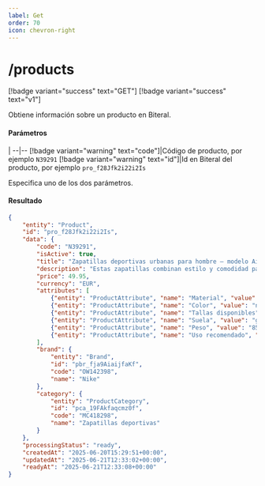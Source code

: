 ```yaml
---
label: Get
order: 70
icon: chevron-right
---
```

# /products
[!badge variant="success" text="GET"] [!badge variant="success" text="v1"]

Obtiene información sobre un producto en Biteral.

#### Parámetros
|
--|--
[!badge variant="warning" text="code"]|Código de producto, por ejemplo `N39291`
[!badge variant="warning" text="id"]|Id en Biteral del producto, por ejemplo `pro_f28Jfk2i22i2Is`

Especifica uno de los dos parámetros.

#### Resultado

```json
{
    "entity": "Product",
    "id": "pro_f28Jfk2i22i2Is",
    "data": {
        "code": "N39291",
        "isActive": true,
        "title": "Zapatillas deportivas urbanas para hombre – modelo AirFlow",
        "description": "Estas zapatillas combinan estilo y comodidad para el uso diario. Diseñadas con materiales transpirables, suela de goma antideslizante y plantilla ergonómica, son ideales tanto para caminar por la ciudad como para entrenar en interiores. El modelo AirFlow ofrece un ajuste perfecto y un diseño moderno que se adapta a cualquier look casual. Disponibles en varias tallas y colores.",
        "price": 49.95,
        "currency": "EUR",
        "attributes": [
            {"entity": "ProductAttribute", "name": "Material", "value": "Cuero"},
            {"entity": "ProductAttribute", "name": "Color", "value": "negro con detalles en gris"},
            {"entity": "ProductAttribute", "name": "Tallas disponibles", "value": "39, 40, 41, 42, 43, 44"},
            {"entity": "ProductAttribute", "name": "Suela", "value": "goma antideslizante"},
            {"entity": "ProductAttribute", "name": "Peso", "value": "850g (par, talla 42)"},
            {"entity": "ProductAttribute", "name": "Uso recomendado", "value": "Uso diario y entrenamiento ligero"},
        ],
        "brand": {
            "entity": "Brand",
            "id": "pbr_fja9AiaijfaKf",
            "code": "OW142398",
            "name": "Nike"
        },
        "category": {
            "entity": "ProductCategory",
            "id": "pca_19FAkfaqcmz0f",
            "code": "MC418298",
            "name": "Zapatillas deportivas"
        }
    },
    "processingStatus": "ready",
    "createdAt": "2025-06-20T15:29:51+00:00",
    "updatedAt": "2025-06-21T12:33:02+00:00",
    "readyAt": "2025-06-21T12:33:08+00:00"
}
```
